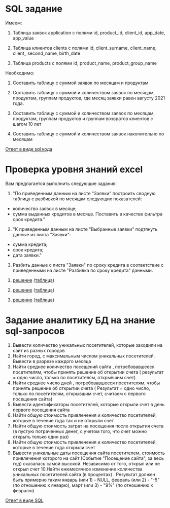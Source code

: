 # SQL задание
Имеем:

1. Таблица заявок application с полями id, product_id, client_id, app_date, app_value

2. Таблица клиентов clients с полями id, client_surname, client_name, client_ second_name, birth_date

3. Таблица products с полями id, product_name, product_group_name

Необходимо:

1. Составить таблицу с суммой заявок по месяцам и продуктам

2. Составить таблицу с суммой и количеством заявок по месяцам, продуктам, группам продуктов, где месяц заявки равен августу 2021 года.

3. Составить таблицу с суммой и количеством заявок по месяцам, продуктам, группам продуктов и группам возвратов клиентов с шагом 10 лет

4. Составить таблицу с суммой и количеством заявок накопительно по месяцам

[Ответ в виде sql кода](https://github.com/EsSanches/DE-step/blob/main/test_ab_bank/Script-2.sql)


# Проверка уровня знаний excel 

Вам предлагается выполнить следующие задания:
1. "По приведенным данным на листе "Заявки" построить сводную таблицу с разбивкой по месяцам следующих показателей:
- количество заявок в месяце;
- сумма выданных кредитов в месяце.
Поставить в качестве фильтра срок кредита."
2. "К приведенным данным на листе "Выбранные заявки" подтянуть данные из листа "Заявки":
- сумма кредита;
- срок кредита;
- дата заявки."
3. Разбить данные с листа "Заявки" по сроку кредита в соответствие с приведенными на листе "Разбивка по сроку кредита" данными.
  
1) [решение](https://github.com/EsSanches/DE-step/blob/main/test_ab_bank/Test_ab_bank_1.ipynb)
   ([таблица](https://github.com/EsSanches/DE-step/blob/main/test_ab_bank/%D0%BA%D0%BE%D0%BB-%D0%B2%D0%BE%20%D0%B8%20%D1%81%D1%83%D0%BC%D0%BC%D0%B0%20%D0%BA%D1%80%D0%B5%D0%B4%D0%B8%D1%82%D0%BE%D0%B2_1.xlsx))

3) [решение](https://github.com/EsSanches/DE-step/blob/main/test_ab_bank/test_ab_bank_2.ipynb)
   ([таблица](https://github.com/EsSanches/DE-step/blob/main/test_ab_bank/test_ab_bank_2.ipynb))
   
5) [решение](https://github.com/EsSanches/DE-step/blob/main/test_ab_bank/test_ab_bank_3.ipynb)
   ([таблица](https://github.com/EsSanches/DE-step/blob/main/test_ab_bank/%D0%A0%D0%B0%D0%B7%D0%B1%D0%B8%D0%B2%D0%BA%D0%B0%20%D0%BF%D0%BE%20%D1%81%D1%80%D0%BE%D0%BA%D1%83_3.xlsx))


# Задание аналитику БД на знание sql-запросов

1. Вывести количество уникальных посетителей, которые заходили на сайт из разных городов
2. Найти город, с максимальным числом уникальных посетителей. Вывести в разрезе каждого
месяца
3. Найти среднее количество посещений сайта , потребовавшееся посетителям, чтобы принять
решение об открытии счета ( результат = одно число, только по посетителям, открывшим счет)
4. Найти среднее число дней , потребовавшееся посетителям, чтобы принять решение об
открытии счета ( Результат = одно число, только по посетителям, открывшим счет, считаем с
первого посещения сайта)
5. Вывести идентификаторы посетителей, которые открыли счет в день первого посещения сайта
6. Найти общую стоимость привлечения и количество посетителей, которые в течение года так и
не открыли счет
7. Найти общую стоимость затрат на посещения после открытия счета (в пустую потраченных
денег, с учетом того, что счет можно открыть только один раз)
8. Найти общую стоимость привлечения и количество посетителей, которые в течение года
открыли счет
9. Вывести уникальные даты посещения сайта посетителем, стоимость привлечения которого на
сайт (Событие "Посещение сайта", за весь год) оказалась самой высокой. Независимо от того,
открыл или не открыл счет
10.Найти ежемесячное изменение количества уникальных посетителей сайта (в процентах) .
Результат должен быть примерно таким январь (или 1) - NULL, февраль (или 2) - "-5" (по
отношению к январю), март (или 3) - "9%" (по отношению к февралю)

[Ответ в виде SQL](https://github.com/EsSanches/DE-step/blob/main/test_ab_bank/Script-test.sql)
   
